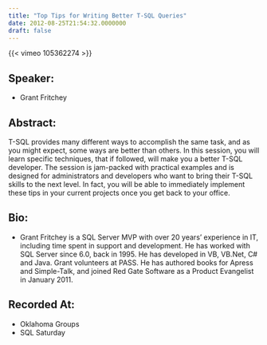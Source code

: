 ```yaml
---
title: "Top Tips for Writing Better T-SQL Queries"
date: 2012-08-25T21:54:32.0000000
draft: false
---
```


{{< vimeo 105362274 >}}

## Speaker:

 - Grant Fritchey

## Abstract:

T-SQL provides many different ways to accomplish the same task, and as you might expect, some ways are better than others. In this session, you will learn specific techniques, that if followed, will make you a better T-SQL developer. The session is jam-packed with practical examples and is designed for administrators and developers who want to bring their T-SQL skills to the next level. In fact, you will be able to immediately implement these tips in your current projects once you get back to your office.

## Bio:

 - Grant Fritchey is a SQL Server MVP with over 20 years’ experience in IT, including time spent in support and development. He has worked with SQL Server since 6.0, back in 1995. He has developed in VB, VB.Net, C# and Java. Grant volunteers at PASS. He has authored books for Apress and Simple-Talk, and joined Red Gate Software as a Product Evangelist in January 2011.

## Recorded At:

 - Oklahoma Groups
 - SQL Saturday

